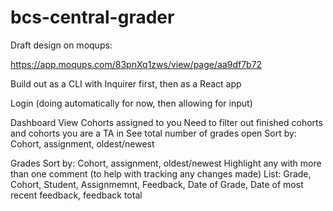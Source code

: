 # bcs-central-grader


Draft design on moqups:

https://app.moqups.com/83pnXq1zws/view/page/aa9df7b72


Build out as a CLI with Inquirer first, then as a React app

Login (doing automatically for now, then allowing for input)

Dashboard
    View Cohorts assigned to you
        Need to filter out finished cohorts and cohorts you are a TA in
    See total number of grades open
        Sort by: Cohort, assignment, oldest/newest

Grades
    Sort by: Cohort, assignment, oldest/newest
    Highlight any with more than one comment (to help with tracking any changes made)
    List:
        Grade, Cohort, Student, Assignmemnt, Feedback, Date of Grade, Date of most recent feedback,
        feedback total